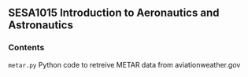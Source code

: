 ## SESA1015 Introduction to Aeronautics and Astronautics

### Contents
`metar.py`
Python code to retreive METAR data from aviationweather.gov
